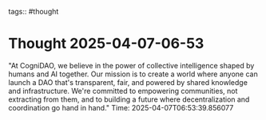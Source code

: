 tags:: #thought

# Thought 2025-04-07-06-53
"At CogniDAO, we believe in the power of collective intelligence shaped by humans and AI together. Our mission is to create a world where anyone can launch a DAO that's transparent, fair, and powered by shared knowledge and infrastructure. We're committed to empowering communities, not extracting from them, and to building a future where decentralization and coordination go hand in hand."
Time: 2025-04-07T06:53:39.856077
